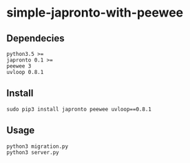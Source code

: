 # simple-japronto-with-peewee

## Dependecies
```
python3.5 >=
japronto 0.1 >=
peewee 3
uvloop 0.8.1
```

## Install
```
sudo pip3 install japronto peewee uvloop==0.8.1
```

## Usage
```
python3 migration.py
python3 server.py
```
